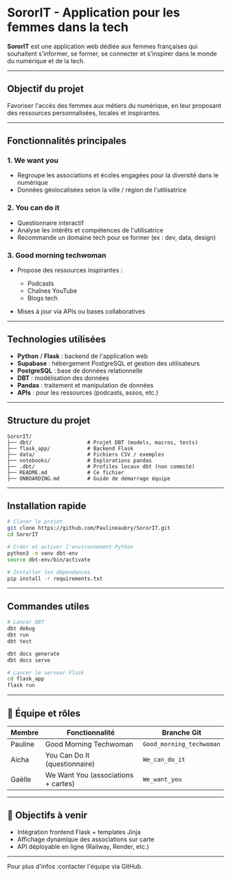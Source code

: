 # SororIT - Application pour les femmes dans la tech

**SororIT** est une application web dédiée aux femmes françaises qui souhaitent s'informer, se former, se connecter et s'inspirer dans le monde du numérique et de la tech.

---

## Objectif du projet

Favoriser l'accès des femmes aux métiers du numérique, en leur proposant des ressources personnalisées, locales et inspirantes.

---

## Fonctionnalités principales

### 1. **We want you**

* Regroupe les associations et écoles engagées pour la diversité dans le numérique
* Données géolocalisées selon la ville / région de l'utilisatrice

### 2. **You can do it**

* Questionnaire interactif
* Analyse les intérêts et compétences de l'utilisatrice
* Recommande un domaine tech pour se former (ex : dev, data, design)

### 3. **Good morning techwoman**

* Propose des ressources inspirantes :

  * Podcasts
  * Chaînes YouTube
  * Blogs tech
* Mises à jour via APIs ou bases collaboratives

---

## Technologies utilisées

* **Python** / **Flask** : backend de l'application web
* **Supabase** : hébergement PostgreSQL et gestion des utilisateurs
* **PostgreSQL** : base de données relationnelle
* **DBT** : modélisation des données
* **Pandas** : traitement et manipulation de données
* **APIs** : pour les ressources (podcasts, assos, etc.)

---

## Structure du projet

```
SororIT/
├── dbt/                  # Projet DBT (models, macros, tests)
├── flask_app/            # Backend Flask
├── data/                 # Fichiers CSV / exemples
├── notebooks/            # Explorations pandas
├── .dbt/                 # Profiles locaux dbt (non commité)
├── README.md             # Ce fichier
├── ONBOARDING.md         # Guide de démarrage équipe
```

---

## Installation rapide

```bash
# Cloner le projet
git clone https://github.com/Paulineaubry/SororIT.git
cd SororIT

# Créer et activer l'environnement Python
python3 -m venv dbt-env
source dbt-env/bin/activate

# Installer les dépendances
pip install -r requirements.txt
```

---

## Commandes utiles

```bash
# Lancer DBT
dbt debug
dbt run
dbt test

dbt docs generate
dbt docs serve

# Lancer le serveur Flask
cd flask_app
flask run
```

---

## 👥 Équipe et rôles

| Membre  | Fonctionnalité                      | Branche Git              |
| ------- | ----------------------------------- | ------------------------ |
| Pauline | Good Morning Techwoman              | `Good_morning_techwoman` |
| Aicha   | You Can Do It (questionnaire)       | `We_can_do_it`           |
| Gaëlle  | We Want You (associations + cartes) | `We_want_you`            |

---

## 🚀 Objectifs à venir

* Intégration frontend Flask + templates Jinja
* Affichage dynamique des associations sur carte
* API déployable en ligne (Railway, Render, etc.)

---

Pour plus d'infos :contacter l'équipe via GitHub.
